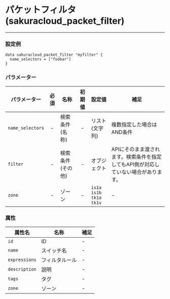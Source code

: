 # パケットフィルタ(sakuracloud_packet_filter)

---

### 設定例

```hcl
data sakuracloud_packet_filter "myfilter" {
  name_selectors = ["foobar"]
}
```

### パラメーター

|パラメーター         |必須  |名称                |初期値     |設定値                    |補足                                          |
|-------------------|:---:|--------------------|:--------:|------------------------|----------------------------------------------|
| `name_selectors`  | -   | 検索条件(名称)      | -        | リスト(文字列)           | 複数指定した場合はAND条件  |
| `filter`          | -   | 検索条件(その他)    | -        | オブジェクト             | APIにそのまま渡されます。検索条件を指定してもAPI側が対応していない場合があります。 |
| `zone`            | -   | ゾーン | - | `is1a`<br />`is1b`<br />`tk1a`<br />`tk1v` | - |

### 属性

|属性名          | 名称             | 補足                                        |
|---------------|-----------------|--------------------------------------------|
| `id`          | ID              | -                                          |
| `name`        | スイッチ名       | - |
| `expressions` | フィルタルール    | - |
| `description` | 説明  | - | 
| `tags`        | タグ | - | 
| `zone`        | ゾーン | - | 

